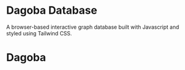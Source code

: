 # Dagoba Database

A browser-based interactive graph database built with Javascript and styled using Tailwind CSS.
# Dagoba
